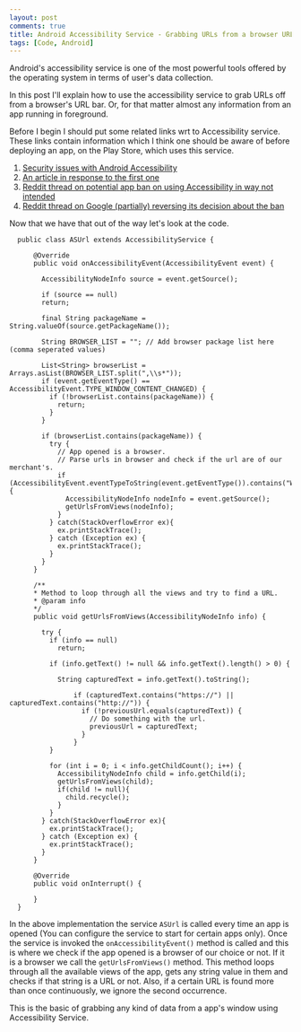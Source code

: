 ```yaml
---
layout: post
comments: true
title: Android Accessibility Service - Grabbing URLs from a browser URL bar.
tags: [Code, Android]
---
```

    
Android's accessibility service is one of the most powerful tools offered by the operating system in terms of user's data collection.

In this post I'll explain how to use the accessibility service to grab URLs off from a browser's URL bar. Or, for that matter almost any information from an app running in foreground.

Before I begin I should put some related links wrt to Accessibility service. These links contain information which I think one should be aware of before deploying an app, on the Play Store, which uses this service. 

1. [Security issues with Android Accessibility](https://android.jlelse.eu/android-accessibility-75fdc5810025)
2. [An article in response to the first one](https://www.androidpolice.com/2017/11/12/google-will-remove-play-store-apps-use-accessibility-services-anything-except-helping-disabled-users/)
3. [Reddit thread on potential app ban on using Accessibility in way not intended](https://www.reddit.com/r/Android/comments/7c4go5/is_google_play_really_going_to_suspend_all_apps/?st=jhrex6in&sh=e1a1f7fd)
4. [Reddit thread on Google (partially) reversing its decision about the ban](https://www.reddit.com/r/Android/comments/7i4mlm/google_pausing_the_30_day_notice_on_wrong/?st=jkfd2mas&sh=816a4410)

Now that we have that out of the way let's look at the code. 

      public class ASUrl extends AccessibilityService {

          @Override
          public void onAccessibilityEvent(AccessibilityEvent event) {

            AccessibilityNodeInfo source = event.getSource();

            if (source == null)
            return;

            final String packageName = String.valueOf(source.getPackageName());

            String BROWSER_LIST = ""; // Add browser package list here (comma seperated values)

            List<String> browserList = Arrays.asList(BROWSER_LIST.split(",\\s*"));
            if (event.getEventType() == AccessibilityEvent.TYPE_WINDOW_CONTENT_CHANGED) {
              if (!browserList.contains(packageName)) {
                return;
              }
            }

            if (browserList.contains(packageName)) {
              try {
                // App opened is a browser.
                // Parse urls in browser and check if the url are of our merchant's.
                if (AccessibilityEvent.eventTypeToString(event.getEventType()).contains("WINDOW")) {
                  AccessibilityNodeInfo nodeInfo = event.getSource();
                  getUrlsFromViews(nodeInfo);
                }
              } catch(StackOverflowError ex){
                ex.printStackTrace();
              } catch (Exception ex) {
                ex.printStackTrace();
              }
            } 
          }

          /**
          * Method to loop through all the views and try to find a URL.
          * @param info
          */
          public void getUrlsFromViews(AccessibilityNodeInfo info) {  

            try {
              if (info == null) 
                return;

              if (info.getText() != null && info.getText().length() > 0) {

                String capturedText = info.getText().toString();

                    if (capturedText.contains("https://") || capturedText.contains("http://")) {
                      if (!previousUrl.equals(capturedText)) {
                        // Do something with the url.
                        previousUrl = capturedText;
                      }
                    }
              }

              for (int i = 0; i < info.getChildCount(); i++) {
                AccessibilityNodeInfo child = info.getChild(i);
                getUrlsFromViews(child);
                if(child != null){
                  child.recycle();
                }
              }
            } catch(StackOverflowError ex){
              ex.printStackTrace();
            } catch (Exception ex) {
              ex.printStackTrace();
            }
          }

          @Override
          public void onInterrupt() {

          }
      }


In the above implementation the service `ASUrl` is called every time an app is opened (You can configure the service to start for certain apps only). Once the service is invoked the `onAccessibilityEvent()` method is called and this is where we check if the app opened is a browser of our choice or not. If it is a browser we call the `getUrlsFromViews()` method. This method loops through all the available views of the app, gets any string value in them and checks if that string is a URL or not. Also, if a certain URL is found more than once continuously, we ignore the second occurrence.


This is the basic of grabbing any kind of data from a app's window using Accessibility Service.



